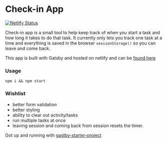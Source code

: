 # Check-in App

[![Netlify Status](https://api.netlify.com/api/v1/badges/9826ae19-5246-4664-a276-739569731f08/deploy-status)](https://app.netlify.com/sites/serene-shirley-df39f3/deploys)

Check-in app is a small tool to help keep track of when you start a task and how long it takes to do that task. It currently only lets you track one task at a time and everything is saved in the browser `sessionStorage()` so you can leave and come back.

This app is built with Gatsby and hosted on netlify and can be [found here](https://serene-shirley-df39f3.netlify.com/)

### Usage
```
npm i && npm start
```

### Wishlist
- better form validation
- better styling
- ability to clear out activity/tasks
- run multiple tasks at once
- leaving session and coming back from session resets the timer.

Got up and running with [gastby-starter-project](https://github.com/gatsbyjs/gatsby-starter-default)
